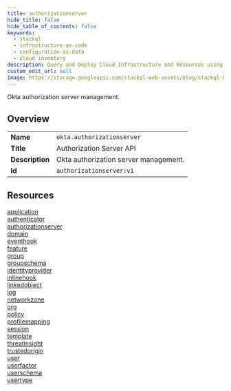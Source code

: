 ```yaml
---
title: authorizationserver
hide_title: false
hide_table_of_contents: false
keywords:
  - stackql
  - infrastructure-as-code
  - configuration-as-data
  - cloud inventory
description: Query and Deploy Cloud Infrastructure and Resources using SQL
custom_edit_url: null
image: https://storage.googleapis.com/stackql-web-assets/blog/stackql-blog-post-featured-image.png
---
```

Okta authorization server management.  
    

## Overview
<table><tbody>
<tr><td><b>Name</b></td><td><code>okta.authorizationserver</code></td></tr>
<tr><td><b>Title</b></td><td>Authorization Server API</td></tr>
<tr><td><b>Description</b></td><td>Okta authorization server management.</td></tr>
<tr><td><b>Id</b></td><td><code>authorizationserver:v1</code></td></tr>
</tbody></table>

## Resources
<div class="row">
<div class="providerDocColumn">
<a href="/providers/okta/authorizationserver/application/index.md">application</a><br />
<a href="/providers/okta/authorizationserver/authenticator/index.md">authenticator</a><br />
<a href="/providers/okta/authorizationserver/authorizationserver/index.md">authorizationserver</a><br />
<a href="/providers/okta/authorizationserver/domain/index.md">domain</a><br />
<a href="/providers/okta/authorizationserver/eventhook/index.md">eventhook</a><br />
<a href="/providers/okta/authorizationserver/feature/index.md">feature</a><br />
<a href="/providers/okta/authorizationserver/group/index.md">group</a><br />
<a href="/providers/okta/authorizationserver/groupschema/index.md">groupschema</a><br />
<a href="/providers/okta/authorizationserver/identityprovider/index.md">identityprovider</a><br />
<a href="/providers/okta/authorizationserver/inlinehook/index.md">inlinehook</a><br />
<a href="/providers/okta/authorizationserver/linkedobject/index.md">linkedobject</a><br />
<a href="/providers/okta/authorizationserver/log/index.md">log</a><br />
</div>
<div class="providerDocColumn">
<a href="/providers/okta/authorizationserver/networkzone/index.md">networkzone</a><br />
<a href="/providers/okta/authorizationserver/org/index.md">org</a><br />
<a href="/providers/okta/authorizationserver/policy/index.md">policy</a><br />
<a href="/providers/okta/authorizationserver/profilemapping/index.md">profilemapping</a><br />
<a href="/providers/okta/authorizationserver/session/index.md">session</a><br />
<a href="/providers/okta/authorizationserver/template/index.md">template</a><br />
<a href="/providers/okta/authorizationserver/threatinsight/index.md">threatinsight</a><br />
<a href="/providers/okta/authorizationserver/trustedorigin/index.md">trustedorigin</a><br />
<a href="/providers/okta/authorizationserver/user/index.md">user</a><br />
<a href="/providers/okta/authorizationserver/userfactor/index.md">userfactor</a><br />
<a href="/providers/okta/authorizationserver/userschema/index.md">userschema</a><br />
<a href="/providers/okta/authorizationserver/usertype/index.md">usertype</a><br />
</div>
</div>
